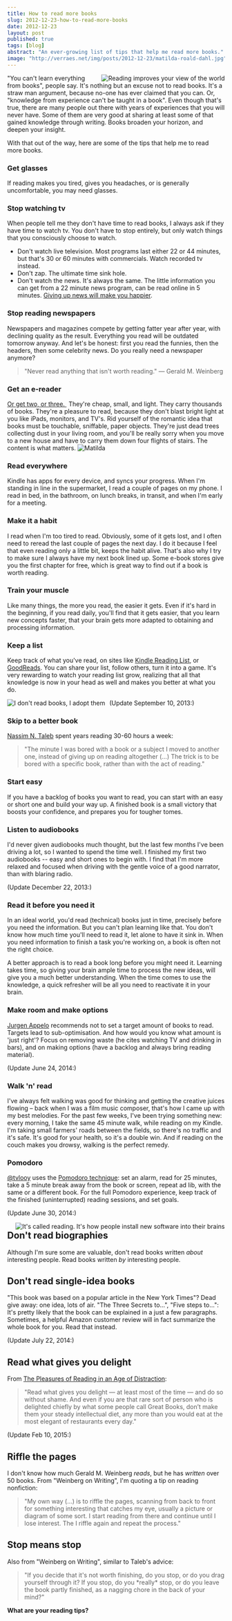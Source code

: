 ```yaml
---
title: How to read more books
slug: 2012-12-23-how-to-read-more-books
date: 2012-12-23
layout: post
published: true
tags: [blog]
abstract: "An ever-growing list of tips that help me read more books."
image: "http://verraes.net/img/posts/2012-12-23/matilda-roald-dahl.jpg"
---
```


<img style="float:right;margin-left: 10px" src="/img/posts/2012-12-23/reading_improves_your_view_of_the_world.jpg" alt="Reading improves your view of the world">

"You can't learn everything from books", people say. It's nothing but an excuse not to read books. It's a straw man argument,
because no-one has ever claimed that you can. Or, "knowledge from experience can't be taught in a book". Even though that's true,
there are many people out there with years of experiences that you will never have. Some of them are very good at sharing at least
some of that gained knowledge through writing. Books broaden your horizon, and deepen your insight.


With that out of the way, here are some of the tips that help me to read more books.

### Get glasses

If reading makes you tired, gives you headaches, or is generally uncomfortable, you may need glasses.

### Stop watching tv

When people tell me they don't have time to read books, I always ask if they have time to watch tv. You don't have to stop entirely,
but only watch things that you consciously choose to watch.

- Don't watch live television. Most programs last either 22 or 44 minutes, but that's 30 or 60 minutes with commercials. Watch recorded tv instead.
- Don't zap. The ultimate time sink hole.
- Don't watch the news. It's always the same. The little information you can get from a 22 minute news program, can be read online in 5 minutes. [Giving up news will make you happier](http://www.guardian.co.uk/media/2013/apr/12/news-is-bad-rolf-dobelli).


### Stop reading newspapers

Newspapers and magazines compete by getting fatter year after year, with declining quality as the result. Everything you read will be outdated tomorrow anyway. And let's be honest: first you read the funnies, then the headers, then some celebrity news. Do you really need a newspaper anymore?

<blockquote>"Never read anything that isn't worth reading." — Gerald M. Weinberg</blockquote>

### Get an e-reader

<a href="http://www.amazon.com/gp/product/B007HCCNJU/ref=as_li_tl?ie=UTF8&camp=1789&creative=390957&creativeASIN=B007HCCNJU&linkCode=as2&tag=verraesnet-20&linkId=PAXYR27D7TJUIIG3">
Or get two, or three.
</a><img src="http://ir-na.amazon-adsystem.com/e/ir?t=verraesnet-20&l=as2&o=1&a=B007HCCNJU" width="1" height="1" border="0" alt="" style="border:none !important; margin:0px !important;" />
They're cheap, small, and light. They carry thousands of books. They're a pleasure to read, because
they don't blast bright light at you like iPads, monitors, and TV's. Rid yourself of the romantic idea that books must
 be touchable, sniffable, paper objects. They're just dead trees collecting dust in your living room, and you'll be
 really sorry when you move to a new house and have to carry them down four flights of stairs. The content is what matters.

<img style="" src="/img/posts/2012-12-23/matilda-roald-dahl.jpg" alt="Matilda">

### Read everywhere

Kindle has apps for every device, and syncs your progress. When I'm standing in line in the supermarket, I read a couple of
pages on my phone. I read in bed, in the bathroom, on lunch breaks, in transit, and when I'm early for a meeting.

### Make it a habit

I read when I'm too tired to read. Obviously, some of it gets lost, and I often need to reread the last couple of pages
the next day. I do it because I feel that even reading only a little bit, keeps the habit alive. That's also why I try to make
 sure I always have my next book lined up. Some e-book stores give you the first chapter for free, which is great way to find
 out if a book is worth reading.

### Train your muscle

Like many things, the more you read, the easier it gets. Even if it's hard in the beginning, if you read daily, you'll find that
it gets easier, that you learn new concepts faster, that your brain gets more adapted to obtaining and processing information.

### Keep a list

Keep track of what you've read, on sites like [Kindle Reading List](https://kindle.amazon.com/), or [GoodReads](http://www.goodreads.com/).
 You can share your list, follow others, turn it into a game. It's very rewarding to watch your reading list grow, realizing that all that
 knowledge is now in your head as well and makes you better at what you do.


<img style="float:left;margin-right: 10px" src="/img/posts/2012-12-23/adopt_books_small.jpg" alt="I don't read books, I adopt them">


(Update September 10, 2013:)

### Skip to a better book

[Nassim N. Taleb](http://verraes.net/2013/08/antifragile-nassim-nicholas-taleb/) spent years reading 30-60 hours a week:

<blockquote>"The minute I was bored with a book or a subject I moved to another one, instead of giving up on reading altogether (...)
The trick is to be bored with a specific book, rather than with the act of reading."</blockquote>

### Start easy

If you have a backlog of books you want to read, you can start with an easy or short one and build your way up.
A finished book is a small victory that boosts your confidence, and prepares you for tougher tomes.

### Listen to audiobooks

I'd never given audiobooks much thought, but the last few months I've been driving a lot, so I wanted to spend the time well.
I finished my first two audiobooks -- easy and short ones to begin with. I find that I'm more relaxed and focused when driving with
 the gentle voice of a good narrator, than with blaring radio.

(Update December 22, 2013:)

### Read it before you need it

In an ideal world, you'd read (technical) books just in time, precisely before you need the information. But you can't plan learning like that.
You don't know how much time you'll need to read it, let alone to have it sink in. When you need information to finish a task
you're working on, a book is often not the right choice.

A better approach is to read a book long before you might need it. Learning takes time, so giving your brain ample time to process the new
ideas, will give you a much better understanding. When the time comes to use the knowledge, a quick refresher will be all you need to
reactivate it in your brain.


### Make room and make options

[Jurgen Appelo](http://www.noop.nl/2013/12/dont-make-goals-make-room-and-make-options.html) recommends not to set a target
amount of books to read. Targets lead to sub-optimisation. And how would you know what amount is 'just right'? Focus on removing
waste (he cites watching TV and drinking in bars), and on making options (have a backlog and always bring reading material).

(Update June 24, 2014:)

### Walk 'n' read

I've always felt walking was good for thinking and getting the creative juices flowing &ndash; back when I was a film music composer, that's how I came up with my best melodies. For the past few weeks, I've been trying something new: every morning, I take the same 45 minute walk, while reading on my Kindle. I'm taking small farmers' roads between the fields, so there's no traffic and it's safe. It's good for your health, so it's a double win. And if reading on the couch makes you drowsy, walking is the perfect remedy.

### Pomodoro

[@tvlooy](https://twitter.com/tvlooy/status/481500378362818560) uses the [Pomodoro technique](http://pomodorotechnique.com/): set an alarm, read for 25 minutes, take a 5 minute break away from the book or screen, repeat ad lib, with the same or a different book. For the full Pomodoro experience, keep track of the finished (uninterrupted) reading sessions, and set goals.


(Update June 30, 2014:)

<img style="float:right;margin-left: 10px" src="/img/posts/2012-12-23/install-software-in-brain.jpg" alt="It's called reading. It's how people install new software into their brains">


## Don't read biographies

Although I'm sure some are valuable, don't read books written *about* interesting people. Read books written *by* interesting people.

## Don't read single-idea books

"This book was based on a popular article in the New York Times"? Dead give away: one idea, lots of air. "The Three Secrets to...", "Five steps to...": It's pretty likely that the book can be explained in a just a few paragraphs. Sometimes, a helpful Amazon customer review will in fact summarize the whole book for you. Read that instead. 


(Update July 22, 2014:)

## Read what gives you delight

From [The Pleasures of Reading in an Age of Distraction](http://www.farnamstreetblog.com/2013/01/the-pleasures-of-reading-in-an-age-of-distraction/): 
<blockquote>"Read what gives you delight — at least most of the time — and do so without shame. And even if you are that rare sort of person who is delighted chiefly by what some people call Great Books, don’t make them your steady intellectual diet, any more than you would eat at the most elegant of restaurants every day."</blockquote>

(Update Feb 10, 2015:)

## Riffle the pages

I don't know how much Gerald M. Weinberg *reads*, but he has *written* over 50 books. From "Weinberg on Writing", I'm quoting a tip on reading nonfiction:

<blockquote>"My own way (...) is to riffle the pages, scanning from back to front for something interesting that catches my eye, usually a picture or diagram of some sort. I start reading from there and continue until I lose interest. The I riffle again and repeat the process." </blockquote>


## Stop means stop

Also from "Weinberg on Writing", similar to Taleb's advice:

<blockquote>"If you decide that it's not worth finishing, do you stop, or do you drag yourself through it? If you stop, do you *really* stop, or do you leave the book partly finished, as a nagging chore in the back of your mind?"</blockquote> 



**What are your reading tips?**
